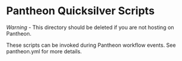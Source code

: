 Pantheon Quicksilver Scripts
============================

*Warning* - This directory should be deleted if you are not hosting on Pantheon.

These scripts can be invoked during Pantheon workflow events.  See pantheon.yml for more details.
